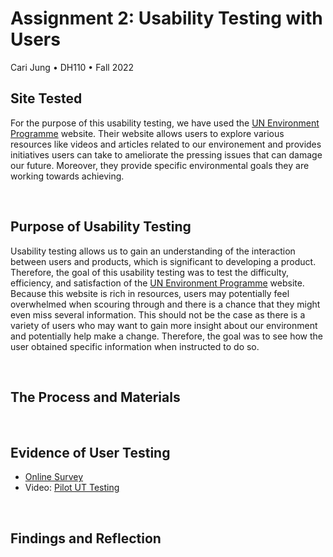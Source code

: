# Assignment 2: Usability Testing with Users
Cari Jung • DH110 • Fall 2022

## Site Tested
For the purpose of this usability testing, we have used the [UN Environment Programme](https://www.unep.org/) website. Their website allows users to explore various resources like videos and articles related to our environement and provides initiatives users can take to ameliorate the pressing issues that can damage our future. Moreover, they provide specific environmental goals they are working towards achieving.

<p>&nbsp;</p>

## Purpose of Usability Testing
Usability testing allows us to gain an understanding of the interaction between users and products, which is significant to developing a product. Therefore, the goal of this usability testing was to test the difficulty, efficiency, and satisfaction of the [UN Environment Programme](https://www.unep.org/) website. Because this website is rich in resources, users may potentially feel overwhelmed when scouring through and there is a chance that they might even miss several information. This should not be the case as there is a variety of users who may want to gain more insight about our environment and potentially help make a change. Therefore, the goal was to see how the user obtained specific information when instructed to do so. 

<p>&nbsp;</p>

## The Process and Materials 


<p>&nbsp;</p>

## Evidence of User Testing
* [Online Survey](https://forms.gle/dSq8jw6apCyYaz3a8)
* Video: [Pilot UT Testing](https://youtu.be/GhKBMk16IDE)

<p>&nbsp;</p>

## Findings and Reflection
